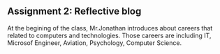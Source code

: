 ## Assignment 2: Reflective blog

At the begining of the class, Mr.Jonathan introduces about careers that related to computers and technologies. Those careers are including IT, Microsof Engineer, Aviation, Psychology, Computer Science. 
